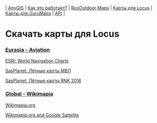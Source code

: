 | [AnyGIS][01] | [Как это работает?][02] | [RusOutdoor Maps][03] | [Карты для Locus][04] | [Карты для GuruMaps][05] | [API][06] |


[01]: https://nnngrach.github.io/map-sources/index
[02]: https://nnngrach.github.io/map-sources/Web/Html/Description
[03]: https://nnngrach.github.io/map-sources/Web/Html/RusOutdoor
[04]: https://nnngrach.github.io/map-sources/Web/Html/Locus
[05]: https://nnngrach.github.io/map-sources/Web/Html/Galileo
[06]: https://nnngrach.github.io/map-sources/Web/Html/Api
# Скачать карты для Locus
### [Eurasia - Aviation](https://raw.githubusercontent.com/nnngrach/map-sources/master/Locus_online_maps/script/Installers/_Eurasia-Aviation.xml "Скачать всю группу")
[ESRI: World Navigation Charts](https://raw.githubusercontent.com/nnngrach/map-sources/master/Locus_online_maps/script/Installers/__Eurasia-Aviation-ERSI_Navigation_Charts.xml "Скачать эту карту")

[SasPlanet: Лётные карты МВЛ](https://raw.githubusercontent.com/nnngrach/map-sources/master/Locus_online_maps/script/Installers/__Eurasia-Aviation-MVL.xml "Скачать эту карту")

[SasPlanet: Лётные карты RNK 2016](https://raw.githubusercontent.com/nnngrach/map-sources/master/Locus_online_maps/script/Installers/__Eurasia-Aviation-RNK.xml "Скачать эту карту")

### [Global - Wikimapia](https://raw.githubusercontent.com/nnngrach/map-sources/master/Locus_online_maps/script/Installers/_Global-Wikimapia.xml "Скачать всю группу")
[Wikimapia.org](https://raw.githubusercontent.com/nnngrach/map-sources/master/Locus_online_maps/script/Installers/__Global-Wikimapia.xml "Скачать эту карту")

[Wikimapia.org and Google Sattelite](https://raw.githubusercontent.com/nnngrach/map-sources/master/Locus_online_maps/script/Installers/__Global-Wikimapia_satellite.xml "Скачать эту карту")

